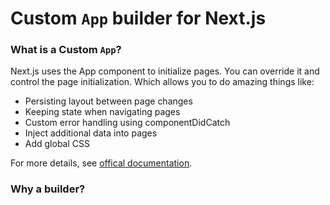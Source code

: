 # Custom `App` builder for Next.js

### What is a Custom `App`?

Next.js uses the App component to initialize pages. You can override it and control the page initialization. Which allows you to do amazing things like:
- Persisting layout between page changes
- Keeping state when navigating pages
- Custom error handling using componentDidCatch
- Inject additional data into pages
- Add global CSS

For more details, see [offical documentation](https://nextjs.org/docs/advanced-features/custom-app).

### Why a builder?

